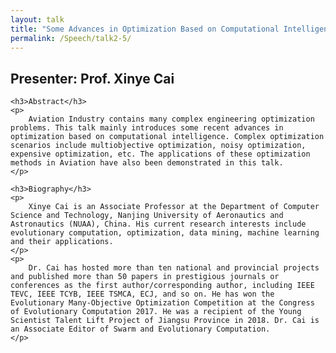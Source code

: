 ```yaml
---
layout: talk
title: "Some Advances in Optimization Based on Computational Intelligence and Their Applications in Aviation"
permalink: /Speech/talk2-5/
---
```


<div class="talk-container">
    <div class="talk-header">
        <h2>Presenter: Prof. Xinye Cai</h2>
    </div>

    <h3>Abstract</h3>
    <p>
        Aviation Industry contains many complex engineering optimization problems. This talk mainly introduces some recent advances in optimization based on computational intelligence. Complex optimization scenarios include multiobjective optimization, noisy optimization, expensive optimization, etc. The applications of these optimization methods in Aviation have also been demonstrated in this talk.
    </p>

    <h3>Biography</h3>
    <p>
        Xinye Cai is an Associate Professor at the Department of Computer Science and Technology, Nanjing University of Aeronautics and Astronautics (NUAA), China. His current research interests include evolutionary computation, optimization, data mining, machine learning and their applications. 
    </p>
    <p>
        Dr. Cai has hosted more than ten national and provincial projects and published more than 50 papers in prestigious journals or conferences as the first author/corresponding author, including IEEE TEVC, IEEE TCYB, IEEE TSMCA, ECJ, and so on. He has won the Evolutionary Many-Objective Optimization Competition at the Congress of Evolutionary Computation 2017. He was a recipient of the Young Scientist Talent Lift Project of Jiangsu Province in 2018. Dr. Cai is an Associate Editor of Swarm and Evolutionary Computation.
    </p>
</div>
